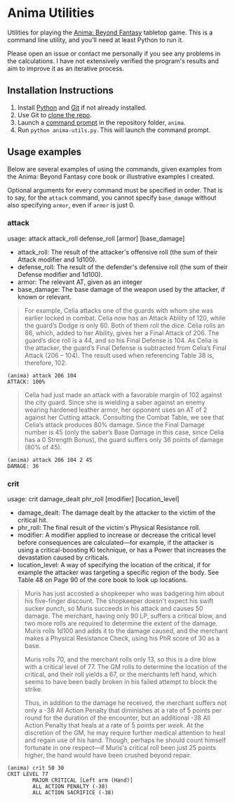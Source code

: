 # Anima Utilities

Utilities for playing the [Anima: Beyond Fantasy](https://tvtropes.org/pmwiki/pmwiki.php/TabletopGame/AnimaBeyondFantasy) tabletop game. This is a command line utility, and you'll need at least Python to run it.

Please open an issue or contact me personally if you see any problems in the calculations. I have not extensively verified the program's results and aim to improve it as an iterative process.

## Installation Instructions

1. Install [Python](https://www.python.org/) and [Git](https://git-scm.com/) if not already installed.
1. Use Git to [clone the repo](https://docs.github.com/en/free-pro-team@latest/github/creating-cloning-and-archiving-repositories/cloning-a-repository).
1. Launch a [command prompt](https://www.howtogeek.com/235101/10-ways-to-open-the-command-prompt-in-windows-10/) in the repository folder, `anima`.
1. Run `python anima-utils.py`. This will launch the command prompt.

## Usage examples

Below are several examples of using the commands, given examples from the Anima: Beyond Fantasy core book or illustrative examples I created.

Optional arguments for every command must be specified in order. That is to say, for the `attack` command, you cannot specify `base_damage` without also specifying `armor`, even if `armor` is just 0.

### attack

usage: attack attack_roll defense_roll [armor] [base_damage]
* attack_roll: The result of the attacker's offensive roll (the sum of their Attack modifier and 1d100).
* defense_roll: The result of the defender's defensive roll (the sum of their Defense modifier and 1d100).
* armor: The relevant AT, given as an integer
* base_damage: The base damage of the weapon used by the attacker, if known or relevant.

> For example, Celia attacks one of the guards with whom she was earlier locked in combat. Celia now has an Attack Ability of 120, while the guard’s Dodge is only 60. Both of them roll the dice. Celia rolls an 86, which, added to her Ability, gives her a Final Attack of 206. The guard’s dice roll is a 44, and so his Final Defense is 104. As Celia is the attacker, the guard’s Final Defense is subtracted from Celia’s Final Attack (206 – 104). The result used when referencing Table 38 is, therefore, 102.

```
(anima) attack 206 104
ATTACK: 100%
```

> Celia had just made an attack with a favorable margin of 102 against the city guard. Since she is wielding a saber against an enemy wearing hardened leather armor, her opponent uses an AT of 2 against her Cutting attack. Consulting the Combat Table, we see that Celia’s attack produces 80% damage. Since the Final Damage number is 45 (only the saber’s Base Damage in this case, since Celia has a 0 Strength Bonus), the guard suffers only 36 points of damage (80% of 45).

```
(anima) attack 206 104 2 45
DAMAGE: 36
```

### crit

usage: crit damage_dealt phr_roll [modifier] [location_level]
* damage_dealt: The damage dealt by the attacker to the victim of the critical hit.
* phr_roll: The final result of the victim's Physical Resistance roll.
* modifier: A modifier applied to increase or decrease the critical level before consequences are calculated—for example, if the attacker is using a critical-boosting Ki technique, or has a Power that increases the devastation caused by criticals.
* location_level: A way of specifying the location of the critical, if for example the attacker was targeting a specific region of the body. See Table 48 on Page 90 of the core book to look up locations.

> Muris has just accosted a shopkeeper who was badgering him about his five-finger discount. The shopkeeper doesn't expect his swift sucker punch, so Muris succeeds in his attack and causes 50 damage. The merchant, having only 90 LP, suffers a critical blow, and two more rolls are required to determine the extent of the damage. Muris rolls 1d100 and adds it to the damage caused, and the merchant makes a Physical Resistance Check, using his PhR score of 30 as a base.
> 
> Muris rolls 70, and the merchant rolls only 13, so this is a dire blow with a critical level of 77. The GM rolls to determine the location of the critical, and their roll yields a 67, or the merchants left hand, which seems to have been badly broken in his failed attempt to block the strike.
> 
> Thus, in addition to the damage he received, the merchant suffers not only a -38 All Action Penalty that diminishes at a rate of 5 points per round for the duration of the encounter, but an additional -38 All Action Penalty that heals at a rate of 5 points per *week.* At the discretion of the GM, he may require further medical attention to heal and regain use of his hand. Though, perhaps he should count himself fortunate in one respect—if Muris's critical roll been just 25 points higher, the hand would have been crushed beyond repair.

```
(anima) crit 50 30
CRIT LEVEL 77
        MAJOR CRITICAL [Left arm (Hand)]
        ALL ACTION PENALTY (-38)
        ALL ACTION SACRIFICE (-38)
```


